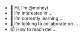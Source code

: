 - 👋 Hi, I’m @moheyi
- 👀 I’m interested in ...
- 🌱 I’m currently learning ...
- 💞️ I’m looking to collaborate on ...
- 📫 How to reach me ...

<!---
moheyi/moheyi is a ✨ special ✨ repository because its `README.md` (this file) appears on your GitHub profile.
You can click the Preview link to take a look at your changes.
--->
